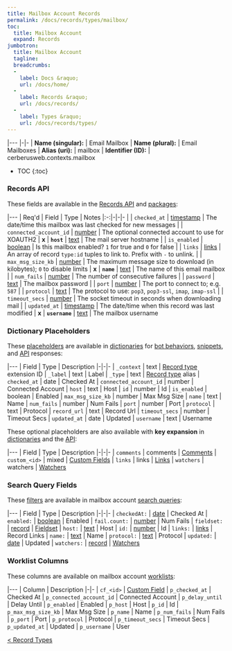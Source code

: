 ```yaml
---
title: Mailbox Account Records
permalink: /docs/records/types/mailbox/
toc:
  title: Mailbox Account
  expand: Records
jumbotron:
  title: Mailbox Account
  tagline: 
  breadcrumbs:
  -
    label: Docs &raquo;
    url: /docs/home/
  -
    label: Records &raquo;
    url: /docs/records/
  -
    label: Types &raquo;
    url: /docs/records/types/
---
```


|---
|-|-
| **Name (singular):** | Email Mailbox
| **Name (plural):** | Email Mailboxes
| **Alias (uri):** | mailbox
| **Identifier (ID):** | cerberusweb.contexts.mailbox

* TOC
{:toc}

### Records API

These fields are available in the [Records API](/docs/api/endpoints/records/) and [packages](/docs/packages/):

|---
| Req'd | Field | Type | Notes
|:-:|-|-|-
|   | `checked_at` | [timestamp](/docs/records/fields/types/timestamp/) | The date/time this mailbox was last checked for new messages 
|   | `connected_account_id` | [number](/docs/records/fields/types/number/) | The optional connected account to use for XOAUTH2 
| **x** | **`host`** | [text](/docs/records/fields/types/text/) | The mail server hostname 
|   | `is_enabled` | [boolean](/docs/records/fields/types/boolean/) | Is this mailbox enabled? `1` for true and `0` for false 
|   | `links` | [links](/docs/records/fields/types/links/) | An array of record `type:id` tuples to link to. Prefix with `-` to unlink. 
|   | `max_msg_size_kb` | [number](/docs/records/fields/types/number/) | The maximum message size to download (in kilobytes); `0` to disable limits 
| **x** | **`name`** | [text](/docs/records/fields/types/text/) | The name of this email mailbox 
|   | `num_fails` | [number](/docs/records/fields/types/number/) | The number of consecutive failures 
|   | `password` | [text](/docs/records/fields/types/text/) | The mailbox password 
|   | `port` | [number](/docs/records/fields/types/number/) | The port to connect to; e.g. `587` 
|   | `protocol` | [text](/docs/records/fields/types/text/) | The protocol to use: `pop3`, `pop3-ssl`, `imap`, `imap-ssl` 
|   | `timeout_secs` | [number](/docs/records/fields/types/number/) | The socket timeout in seconds when downloading mail 
|   | `updated_at` | [timestamp](/docs/records/fields/types/timestamp/) | The date/time when this record was last modified 
| **x** | **`username`** | [text](/docs/records/fields/types/text/) | The mailbox username 

### Dictionary Placeholders

These [placeholders](/docs/scripting/variables/#placeholders) are available in [dictionaries](/docs/bots/behaviors/dictionaries/) for [bot behaviors](/docs/bots/behaviors/), [snippets](/docs/snippets/), and [API](/docs/api/) responses:

|---
| Field | Type | Description
|-|-|-
| `_context` | text | [Record type](/docs/records/types/) extension ID
| `_label` | text | Label
| `_type` | text | [Record type](/docs/records/types/) alias
| `checked_at` | date | Checked At
| `connected_account_id` | number | Connected Account
| `host` | text | Host
| `id` | number | Id
| `is_enabled` | boolean | Enabled
| `max_msg_size_kb` | number | Max Msg Size
| `name` | text | Name
| `num_fails` | number | Num Fails
| `port` | number | Port
| `protocol` | text | Protocol
| `record_url` | text | Record Url
| `timeout_secs` | number | Timeout Secs
| `updated_at` | date | Updated
| `username` | text | Username

These optional placeholders are also available with **key expansion** in [dictionaries](/docs/bots/behaviors/dictionaries/key-expansion/) and the [API](/docs/api/responses/#expanding-keys-in-api-requests):

|---
| Field | Type | Description
|-|-|-
| `comments` | comments | [Comments](/docs/bots/behaviors/dictionaries/key-expansion/#comments)
| `custom_<id>` | mixed | [Custom Fields](/docs/bots/behaviors/dictionaries/key-expansion/#custom-fields)
| `links` | links | [Links](/docs/bots/behaviors/dictionaries/key-expansion/#links)
| `watchers` | watchers | [Watchers](/docs/bots/behaviors/dictionaries/key-expansion/#watchers)
	
### Search Query Fields

These [filters](/docs/search/#filters) are available in mailbox account [search queries](/docs/search/):

|---
| Field | Type | Description
|-|-|-
| `checkedAt:` | [date](/docs/search/#dates) | Checked At
| `enabled:` | [boolean](/docs/search/#booleans) | Enabled
| `fail.count:` | [number](/docs/search/#numbers) | Num Fails
| `fieldset:` | [record](/docs/search/#deep-search) | [Fieldset](/docs/records/types/custom_fieldset/)
| `host:` | [text](/docs/search/#text) | Host
| `id:` | [number](/docs/search/#numbers) | Id
| `links:` | [links](/docs/search/#links) | Record Links
| `name:` | [text](/docs/search/#text) | Name
| `protocol:` | [text](/docs/search/#text) | Protocol
| `updated:` | [date](/docs/search/#dates) | Updated
| `watchers:` | [record](/docs/search/#deep-search) | [Watchers](/docs/records/types/worker/)
	
### Worklist Columns

These columns are available on mailbox account [worklists](/docs/worklists/):

|---
| Column | Description
|-|-
| `cf_<id>` | [Custom Field](/docs/records/types/custom_field/)
| `p_checked_at` | Checked At
| `p_connected_account_id` | Connected Account
| `p_delay_until` | Delay Until
| `p_enabled` | Enabled
| `p_host` | Host
| `p_id` | Id
| `p_max_msg_size_kb` | Max Msg Size
| `p_name` | Name
| `p_num_fails` | Num Fails
| `p_port` | Port
| `p_protocol` | Protocol
| `p_timeout_secs` | Timeout Secs
| `p_updated_at` | Updated
| `p_username` | User

<div class="section-nav">
	<div class="left">
		<a href="/docs/records/types/" class="prev">&lt; Record Types</a>
	</div>
	<div class="right align-right">
	</div>
</div>
<div class="clear"></div>